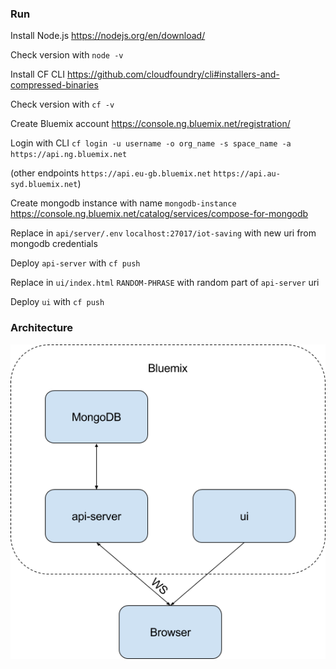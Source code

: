 ### Run

Install Node.js https://nodejs.org/en/download/

Check version with `node -v`

Install CF CLI https://github.com/cloudfoundry/cli#installers-and-compressed-binaries

Check version with `cf -v`

Create Bluemix account https://console.ng.bluemix.net/registration/

Login with CLI `cf login -u username -o org_name -s space_name -a https://api.ng.bluemix.net`

(other endpoints `https://api.eu-gb.bluemix.net` `https://api.au-syd.bluemix.net`)

Create mongodb instance with name `mongodb-instance` https://console.ng.bluemix.net/catalog/services/compose-for-mongodb

Replace in `api/server/.env` `localhost:27017/iot-saving` with new uri from mongodb credentials

Deploy `api-server` with `cf push`

Replace in `ui/index.html` `RANDOM-PHRASE` with random part of `api-server` uri

Deploy `ui` with `cf push`

### Architecture

![architecture](./architecture.png)
